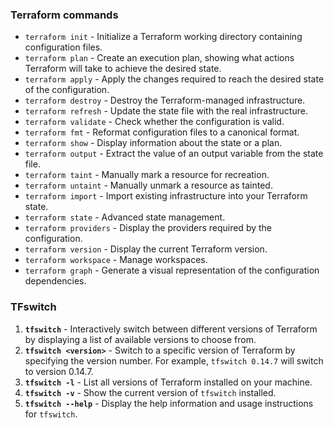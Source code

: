 ### Terraform commands 

- `terraform init` - Initialize a Terraform working directory containing configuration files.
- `terraform plan` - Create an execution plan, showing what actions Terraform will take to achieve the desired state.
- `terraform apply` - Apply the changes required to reach the desired state of the configuration.
- `terraform destroy` - Destroy the Terraform-managed infrastructure.
- `terraform refresh` - Update the state file with the real infrastructure.
- `terraform validate` - Check whether the configuration is valid.
- `terraform fmt` - Reformat configuration files to a canonical format.
- `terraform show` - Display information about the state or a plan.
- `terraform output` - Extract the value of an output variable from the state file.
- `terraform taint` - Manually mark a resource for recreation.
- `terraform untaint` - Manually unmark a resource as tainted.
- `terraform import` - Import existing infrastructure into your Terraform state.
- `terraform state` - Advanced state management.
- `terraform providers` - Display the providers required by the configuration.
- `terraform version` - Display the current Terraform version.
- `terraform workspace` - Manage workspaces.
- `terraform graph` - Generate a visual representation of the configuration dependencies.


### TFswitch 

1. **`tfswitch`** - Interactively switch between different versions of Terraform by displaying a list of available versions to choose from.
2. **`tfswitch <version>`** - Switch to a specific version of Terraform by specifying the version number. For example, `tfswitch 0.14.7` will switch to version 0.14.7.
3. **`tfswitch -l`** - List all versions of Terraform installed on your machine.
4. **`tfswitch -v`** - Show the current version of `tfswitch` installed.
5. **`tfswitch --help`** - Display the help information and usage instructions for `tfswitch`.
